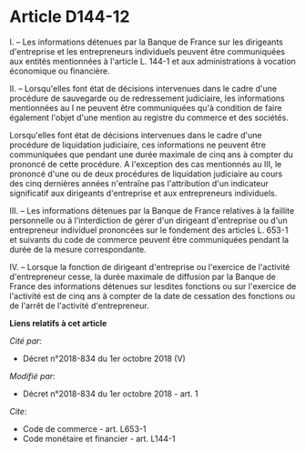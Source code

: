 # Article D144-12

I. – Les informations détenues par la Banque de France sur les dirigeants d'entreprise et les entrepreneurs individuels
peuvent être communiquées aux entités mentionnées à l'article L. 144-1 et aux administrations à vocation économique ou
financière.

II. – Lorsqu'elles font état de décisions intervenues dans le cadre d'une procédure de sauvegarde ou de redressement
judiciaire, les informations mentionnées au I ne peuvent être communiquées qu'à condition de faire également l'objet d'une
mention au registre du commerce et des sociétés.

Lorsqu'elles font état de décisions intervenues dans le cadre d'une procédure de liquidation judiciaire, ces informations ne
peuvent être communiquées que pendant une durée maximale de cinq ans à compter du prononcé de cette procédure. A l'exception
des cas mentionnés au III, le prononcé d'une ou de deux procédures de liquidation judiciaire au cours des cinq dernières
années n'entraîne pas l'attribution d'un indicateur significatif aux dirigeants d'entreprise et aux entrepreneurs
individuels.

III. – Les informations détenues par la Banque de France relatives à la faillite personnelle ou à l'interdiction de gérer
d'un dirigeant d'entreprise ou d'un entrepreneur individuel prononcées sur le fondement des articles L. 653-1 et suivants du
code de commerce peuvent être communiquées pendant la durée de la mesure correspondante.

IV. – Lorsque la fonction de dirigeant d'entreprise ou l'exercice de l'activité d'entrepreneur cesse, la durée maximale de
diffusion par la Banque de France des informations détenues sur lesdites fonctions ou sur l'exercice de l'activité est de
cinq ans à compter de la date de cessation des fonctions ou de l'arrêt de l'activité d'entrepreneur.

**Liens relatifs à cet article**

_Cité par_:

  - Décret n°2018-834 du 1er octobre 2018 (V)

_Modifié par_:

  - Décret n°2018-834 du 1er octobre 2018 - art. 1

_Cite_:

  - Code de commerce - art. L653-1
  - Code monétaire et financier - art. L144-1

